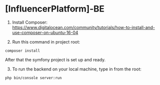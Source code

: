 # [InfluencerPlatform]-BE

1. Install Composer:
https://www.digitalocean.com/community/tutorials/how-to-install-and-use-composer-on-ubuntu-16-04

2. Run this command in project root:

``composer install``

After that the symfony project is set up and ready.

3. To run the backend on your local machine, type in from the root:

``php bin/console server:run``
